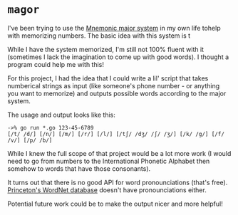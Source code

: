 # `magor`

I've been trying to use the [Mnemonic major system](https://en.wikipedia.org/wiki/Mnemonic_major_system)
in my own life tohelp with memorizing numbers. The basic idea with this system is t

While I have the system memorized, I'm still not 100% fluent with it (sometimes
I lack the imagination to come up with good words). I thought a program could
help me with this!

For this project, I had the idea that I could write a lil' script that takes
numberical strings as input (like someone's phone number - or anything you want
to memorize) and outputs possible words according to the major system.

The usage and output looks like this:
```
->% go run *.go 123-45-6789
[/t/ /d/] [/n/] [/m/] [/r/] [/l/] [/tʃ/ /dʒ/ /ʃ/ /ʒ/] [/k/ /g/] [/f/ /v/] [/p/ /b/]
```

While I knew the full scope of that project would be a lot more work (I would
need to go from numbers to the International Phonetic Alphabet then somehow to
words that have those consonants).

It turns out that there is no good API for word pronounciations (that's
free). [Princeton's WordNet database](https://wordnet.princeton.edu/) doesn't
have pronounciations either.

Potential future work could be to make the output nicer and more helpful!
